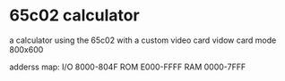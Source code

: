 # 65c02 calculator
a calculator using the 65c02 with a custom video card
vidow card mode 800x600

adderss map: 
I/O 8000-804F
ROM E000-FFFF
RAM 0000-7FFF